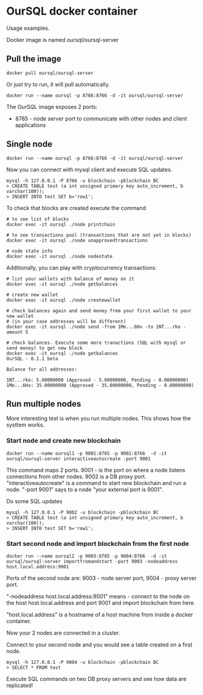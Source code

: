 # OurSQL docker container

Usage examples.

Docker image is named oursql/oursql-server

## Pull the image

```
docker pull oursql/oursql-server
```

Or just try to run, it will pull automatically.

```
docker run --name oursql -p 8766:8766 -d -it oursql/oursql-server
```

The OurSQL image exposes 2 ports:

* 8765 - node server port to communicate with other nodes and client applications

## Single node

```
docker run --name oursql -p 8766:8766 -d -it oursql/oursql-server
```

Now you can connect with mysql client and execute SQL updates.

```
mysql -h 127.0.0.1 -P 8766 -u blockchain -pblockchain BC
> CREATE TABLE test (a int unsigned primary key auto_increment, b varchar(100));
> INSERT INTO test SET b='row1';
```

To check that blocks are created execute the command
```
# to see list of blocks
docker exec -it oursql ./node printchain

# to see transactions pool (transactions that are not yet in blocks)
docker exec -it oursql ./node unapprovedtransactions

# node state info
docker exec -it oursql ./node nodestate
```

Additionally, you can play with cryptocurrency transactions:

```
# list your wallets with balance of money on it
docker exec -it oursql ./node getbalances

# create new wallet
docker exec -it oursql ./node createwallet

# check balances again and send money from your first wallet to your new wallet
# (in your case addresses will be different)
docker exec -it oursql ./node send -from 1Me...6Hx -to 1NT...rko -amount 5

# check balances. Execute some more tranactions (SQL with mysql or send money) to get new block
docker exec -it oursql ./node getbalances
OurSQL - 0.1.1 beta

Balance for all addresses:

1NT...rko: 5.00000000 (Approved - 5.00000000, Pending - 0.00000000)
1Me...6Hx: 35.00000000 (Approved - 35.00000000, Pending - 0.00000000)

```

## Run multiple nodes

More interesting test is when you run multiple nodes. This shows how the systtem works.

### Start node and create new blockchain

```
docker run --name oursql1 -p 9001:8765 -p 9002:8766  -d -it oursql/oursql-server interactiveautocreate -port 9001
```

This command maps 2 ports. 9001 - is the port on where a node listens connections from other nodes.
9002 is a DB proxy port. "interactiveautocreate" is a command to start new blockchain and run a node. "-port 9001" says to a node "your external port is 9001".

Do some SQL updates

```
mysql -h 127.0.0.1 -P 9002 -u blockchain -pblockchain BC
> CREATE TABLE test (a int unsigned primary key auto_increment, b varchar(100));
> INSERT INTO test SET b='row1';
``` 

### Start second node and import blockchain from the first node 

```
docker run --name oursql2 -p 9003:8765 -p 9004:8766  -d -it oursql/oursql-server importfromandstart -port 9003 -nodeaddress host.local.address:9001 
```

Ports of the second node are: 9003 - node server port, 9004 - proxy server port.

"-nodeaddress host.local.address:9001" means - connect to the node on the host host.local.address and port 9001 and import blockchain from here.

"host.local.address" is a hostname of a host machine from inside a docker container.

Now your 2 nodes are connected in a cluster.

Connect to your second node and you would see a table created on a first node.

```
mysql -h 127.0.0.1 -P 9004 -u blockchain -pblockchain BC
> SELECT * FROM test
```

Execute SQL commands on two DB proxy servers and see how data are replicated!